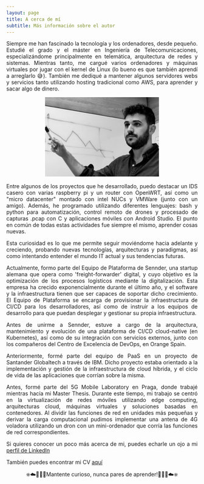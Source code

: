 ```yaml
---
layout: page
title: A cerca de mí
subtitle: Más información sobre el autor
---
```


<p style='text-align: justify;'> 
Siempre me han fascinado la tecnología y los ordenadores, desde pequeño. Estudié el grado y el máster en Ingeniería de Telecomunicaciones, especializándome principalmente en telemática, arquitectura de redes y sistemas. Mientras tanto, me cargué varios ordenadores y máquinas virtuales por jugar con el kernel de Linux (lo bueno es que también aprendí a arreglarlo 😅). También me dediqué a mantener algunos servidores webs y servicios tanto utilizando hosting tradicional como AWS, para aprender y sacar algo de dinero.
</p>

<p align="center">
  <img src="/assets/img/about_me.png">
</p>

<p style='text-align: justify;'> 
Entre algunos de los proyectos que he desarrollado, puedo destacar un IDS casero con varias raspberry pi y un router con OpenWRT, así como un "micro datacenter" montado con intel NUCs y VMWare (junto con un amigo). Además, he programado utilizando diferentes lenguajes: bash y python para automatización, control remoto de drones y procesado de capturas .pcap con C y aplicaciones móviles con Android Studio. El punto en común de todas estas actividades fue siempre el mismo, aprender cosas nuevas.
</p>

<p style='text-align: justify;'> 
Esta curiosidad es lo que me permite seguir moviéndome hacia adelante y creciendo, probando nuevas tecnologías, arquitecturas y paradigmas, así como intentando entender el mundo IT actual y sus tendencias futuras.
</p>

<p style='text-align: justify;'> 
Actualmente, formo parte del Equipo de Plataforma de Sennder, una startup alemana que opera como 'freight-forwarder' digital, y cuyo objetivo es la optimización de los procesos logísticos mediante la digitalización. Esta empresa ha crecido exponencialmente durante el último año, y el software y la infraestructura tienen que ser capaces de soportar dicho crecimiento. El Equipo de Plataforma se encarga de provisionar la infraestructura de CI/CD para los desarrolladores, así como de instruir a los equipos de desarrollo para que puedan desplegar y gestionar su propia infraestructura.
</p>

<p style='text-align: justify;'> 
Antes de unirme a Sennder, estuve a cargo de la arquitectura, mantenimiento y evolución de una plataforma de CI/CD cloud-native (en Kubernetes), así como de su integración con servicios externos, junto con los compañeros del Centro de Excelencia de DevOps, en Orange Spain.
</p>

<p style='text-align: justify;'> 
Anteriormente, formé parte del equipo de PaaS en un proyecto de Santander Globaltech a través de IBM. Dicho proyecto estaba orientado a la implementación y gestión de la infraestructura de cloud híbrida, y el ciclo de vida de las aplicaciones que corrían sobre la misma.
</p>

<p style='text-align: justify;'> 
Antes, formé parte del 5G Mobile Laboratory en Praga, donde trabajé mientras hacía mi Master Thesis. Durante este tiempo, mi trabajo se centró en la virtualización de redes móviles utilizando edge computing, arquitecturas cloud, máquinas virtuales y soluciones basadas en contenedores. Al dividir las funciones de red en unidades más pequeñas y derivar la carga computacional pudimos implementar una antena de 4G voladora utilizando un dron con un mini-ordenador que corría las funciones de red correspondientes.
</p>

<p style='text-align: justify;'> 
Si quieres conocer un poco más acerca de mi, puedes echarle un ojo a mi <a href="https://www.linkedin.com/in/miguel-fontanilla-14114710b/" target="_blank" rel="noopener">perfil de LinkedIn </a>
</p>

<p style='text-align: justify;'> 
También puedes encontrar mi CV <a href="https://github.com/mifonpe/mifonpe.github.io/raw/main/assets/cv/cv.pdf" target="_blank" rel="noopener">aquí</a> 
</p>

<p style='text-align: center;'> 
⎈☁️👨🏽‍💻Mantente curioso, nunca pares de aprender!👨🏽‍💻☁️⎈
</p>